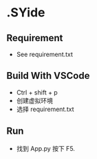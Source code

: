 # .SYide

## Requirement

- See requirement.txt

## Build With VSCode

- Ctrl + shift + p
- 创建虚拟环境
- 选择 requirement.txt

## Run

- 找到 App.py 按下 F5.

